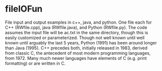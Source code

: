 # fileIOFun
File input and output examples in c++, java, and python.   One file each for C++ (RWfile.cpp), java (RWfile.java), and Python (RWfile.py).
The code assumes the input file will be ac.txt in the same directory, though this is easily customized or parameterized.
Though not well known until well known until arguably the last 5 years, Python (1991) has been around longer than Java (1995). 
C++ precedes both, initially released in 1983, derived from classic C, the antecedent of most modern programming languages, from 1972. Many much newer languages have elements of C (e.g. print formatting) or are written in C. 
